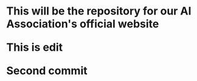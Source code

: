<h1> This will be the repository for our AI Association's official website


This 
is
edit

Second commit